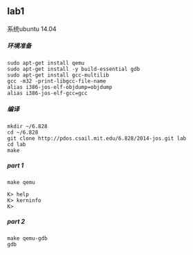 ## lab1
 
系统ubuntu 14.04

##### 环境准备
```
sudo apt-get install qemu
sudo apt-get install -y build-essential gdb
sudo apt-get install gcc-multilib
gcc -m32 -print-libgcc-file-name
alias i386-jos-elf-objdump=objdump
alias i386-jos-elf-gcc=gcc
```

##### 编译
```
mkdir ~/6.828
cd ~/6.828
git clone http://pdos.csail.mit.edu/6.828/2014-jos.git lab
cd lab
make
```


##### part 1
```
make qemu

K> help
K> kerninfo
K>
```


##### part 2
```
make qemu-gdb
gdb
```
